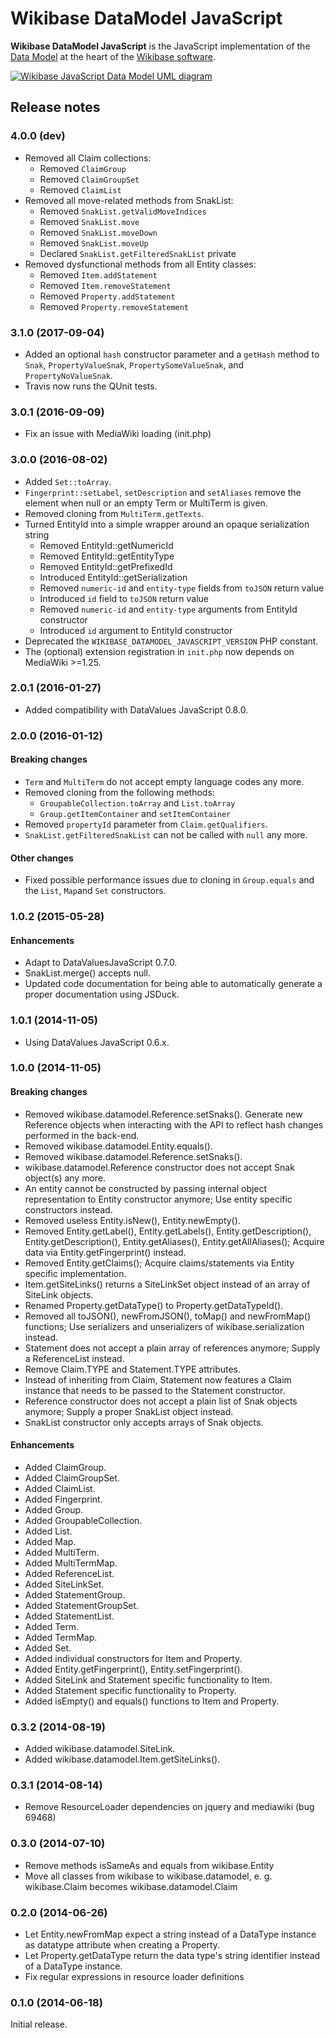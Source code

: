 # Wikibase DataModel JavaScript

**Wikibase DataModel JavaScript** is the JavaScript implementation of the
[Data Model](https://www.mediawiki.org/wiki/Wikibase/DataModel)
at the heart of the [Wikibase software](http://wikiba.se/).

[![Wikibase JavaScript Data Model UML diagram](https://upload.wikimedia.org/wikipedia/commons/thumb/c/c2/Wikibase_JavaScript_Data_Model_1.0.svg/600px-Wikibase_JavaScript_Data_Model_1.0.svg.png)](https://commons.wikimedia.org/wiki/File:Wikibase_JavaScript_Data_Model_1.0.svg)

## Release notes

### 4.0.0 (dev)

* Removed all Claim collections:
  * Removed `ClaimGroup`
  * Removed `ClaimGroupSet`
  * Removed `ClaimList`
* Removed all move-related methods from SnakList:
  * Removed `SnakList.getValidMoveIndices`
  * Removed `SnakList.move`
  * Removed `SnakList.moveDown`
  * Removed `SnakList.moveUp`
  * Declared `SnakList.getFilteredSnakList` private
* Removed dysfunctional methods from all Entity classes:
  * Removed `Item.addStatement`
  * Removed `Item.removeStatement`
  * Removed `Property.addStatement`
  * Removed `Property.removeStatement`

### 3.1.0 (2017-09-04)

* Added an optional `hash` constructor parameter and a `getHash` method to `Snak`,
  `PropertyValueSnak`, `PropertySomeValueSnak`, and `PropertyNoValueSnak`.
* Travis now runs the QUnit tests.

### 3.0.1 (2016-09-09)

* Fix an issue with MediaWiki loading (init.php)

### 3.0.0 (2016-08-02)

* Added `Set::toArray`.
* `Fingerprint::setLabel`, `setDescription` and `setAliases` remove the element when null or an
  empty Term or MultiTerm is given.
* Removed cloning from `MultiTerm.getTexts`.
* Turned EntityId into a simple wrapper around an opaque serialization string
  * Removed EntityId::getNumericId
  * Removed EntityId::getEntityType
  * Removed EntityId::getPrefixedId
  * Introduced EntityId::getSerialization
  * Removed `numeric-id` and `entity-type` fields from `toJSON` return value
  * Introduced `id` field to `toJSON` return value
  * Removed `numeric-id` and `entity-type` arguments from EntityId constructor
  * Introduced `id` argument to EntityId constructor
* Deprecated the `WIKIBASE_DATAMODEL_JAVASCRIPT_VERSION` PHP constant.
* The (optional) extension registration in `init.php` now depends on MediaWiki >=1.25.

### 2.0.1 (2016-01-27)

* Added compatibility with DataValues JavaScript 0.8.0.

### 2.0.0 (2016-01-12)

#### Breaking changes
* `Term` and `MultiTerm` do not accept empty language codes any more.
* Removed cloning from the following methods:
  * `GroupableCollection.toArray` and `List.toArray`
  * `Group.getItemContainer` and `setItemContainer`
* Removed `propertyId` parameter from `Claim.getQualifiers`.
* `SnakList.getFilteredSnakList` can not be called with `null` any more.

#### Other changes
* Fixed possible performance issues due to cloning in `Group.equals` and the `List`, `Map`and `Set` constructors.

### 1.0.2 (2015-05-28)

#### Enhancements
* Adapt to DataValuesJavaScript 0.7.0.
* SnakList.merge() accepts null.
* Updated code documentation for being able to automatically generate a proper documentation using JSDuck.

### 1.0.1 (2014-11-05)
* Using DataValues JavaScript 0.6.x.

### 1.0.0 (2014-11-05)

#### Breaking changes
* Removed wikibase.datamodel.Reference.setSnaks(). Generate new Reference objects when interacting with the API to reflect hash changes performed in the back-end.
* Removed wikibase.datamodel.Entity.equals().
* Removed wikibase.datamodel.Reference.setSnaks().
* wikibase.datamodel.Reference constructor does not accept Snak object(s) any more.
* An entity cannot be constructed by passing internal object representation to Entity constructor anymore; Use entity specific constructors instead.
* Removed useless Entity.isNew(), Entity.newEmpty().
* Removed Entity.getLabel(), Entity.getLabels(), Entity.getDescription(), Entity.getDescription(), Entity.getAliases(), Entity.getAllAliases(); Acquire data via Entity.getFingerprint() instead.
* Removed Entity.getClaims(); Acquire claims/statements via Entity specific implementation.
* Item.getSiteLinks() returns a SiteLinkSet object instead of an array of SiteLink objects.
* Renamed Property.getDataType() to Property.getDataTypeId().
* Removed all toJSON(), newFromJSON(), toMap() and newFromMap() functions; Use serializers and unserializers of wikibase.serialization instead.
* Statement does not accept a plain array of references anymore; Supply a ReferenceList instead.
* Remove Claim.TYPE and Statement.TYPE attributes.
* Instead of inheriting from Claim, Statement now features a Claim instance that needs to be passed to the Statement constructor.
* Reference constructor does not accept a plain list of Snak objects anymore; Supply a proper SnakList object instead.
* SnakList constructor only accepts arrays of Snak objects.

#### Enhancements
* Added ClaimGroup.
* Added ClaimGroupSet.
* Added ClaimList.
* Added Fingerprint.
* Added Group.
* Added GroupableCollection.
* Added List.
* Added Map.
* Added MultiTerm.
* Added MultiTermMap.
* Added ReferenceList.
* Added SiteLinkSet.
* Added StatementGroup.
* Added StatementGroupSet.
* Added StatementList.
* Added Term.
* Added TermMap.
* Added Set.
* Added individual constructors for Item and Property.
* Added Entity.getFingerprint(), Entity.setFingerprint().
* Added SiteLink and Statement specific functionality to Item.
* Added Statement specific functionality to Property.
* Added isEmpty() and equals() functions to Item and Property.

### 0.3.2 (2014-08-19)

* Added wikibase.datamodel.SiteLink.
* Added wikibase.datamodel.Item.getSiteLinks().

### 0.3.1 (2014-08-14)

* Remove ResourceLoader dependencies on jquery and mediawiki (bug 69468)

### 0.3.0 (2014-07-10)

* Remove methods isSameAs and equals from wikibase.Entity
* Move all classes from wikibase to wikibase.datamodel, e. g.
	wikibase.Claim becomes wikibase.datamodel.Claim

### 0.2.0 (2014-06-26)

* Let Entity.newFromMap expect a string instead of a DataType instance as
	datatype attribute when creating a Property.
* Let Property.getDataType return the data type's string identifier instead of
	a DataType instance.
* Fix regular expressions in resource loader definitions

### 0.1.0 (2014-06-18)

Initial release.
